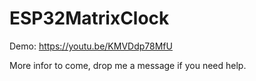 # ESP32MatrixClock

Demo: https://youtu.be/KMVDdp78MfU

More infor to come, drop me a message if you need help.
